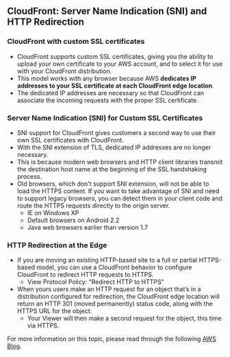 ## CloudFront: Server Name Indication (SNI) and HTTP Redirection

### CloudFront with custom SSL certificates
* CloudFront supports custom SSL certificates, giving you the ability to upload your own certificate to your AWS account, and to select it for use with your CloudFront distribution.
* This model works with any browser because AWS **dedicates IP addresses to your SSL certificate at each CloudFront edge location**.
* The dedicated IP addresses are necessary so that CloudFront can associate the incoming requests with the proper SSL certificate.

### Server Name Indication (SNI) for Custom SSL Certificates
* SNI support for CloudFront gives customers a second way to use their own SSL certificates with CloudFront.
* With the SNI extension of TLS, dedicated IP addresses are no longer necessary.
* This is because modern web browsers and HTTP client libraries transmit the destination host name at the beginning of the SSL handshaking process.
* Old browsers, which don't support SNI extension, will not be able to load the HTTPS content. If you want to take advantage of SNI and need to support legacy browsers, you can detect them in your client code and route the HTTPS requests directly to the origin server.
  * IE on Windows XP
  * Default browsers on Android 2.2
  * Java web browsers earlier than version 1.7

### HTTP Redirection at the Edge
* If you are moving an existing HTTP-based site to a full or partial HTTPS-based model, you can use a CloudFront behavior to configure CloudFront to redirect HTTP requests to HTTPS.
  * View Protocol Policy: "Redirect HTTP to HTTPS"
* When yours users make an HTTP request for an object that’s in a distribution configured for redirection, the CloudFront edge location will return an HTTP 301 (moved permanently) status code, along with the HTTPS URL for the object.
  * Your Viewer will then make a second request for the object, this time via HTTPS.

For more information on this topic, please read through the following [AWS Blog](https://aws.amazon.com/blogs/aws/server-name-indication-sni-and-http-redirection-for-amazon-cloudfront/).
